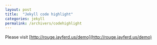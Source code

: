 ```yaml
---
layout: post
title:  "Jekyll code highlight"
categories: jekyll
permalink: /archivers/codehighlight
---
```


Please visit [http://rouge.jayferd.us/demo](http://rouge.jayferd.us/demo)